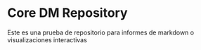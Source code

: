 # Core DM Repository

Este es una prueba de repositorio para informes de markdown o visualizaciones interactivas
